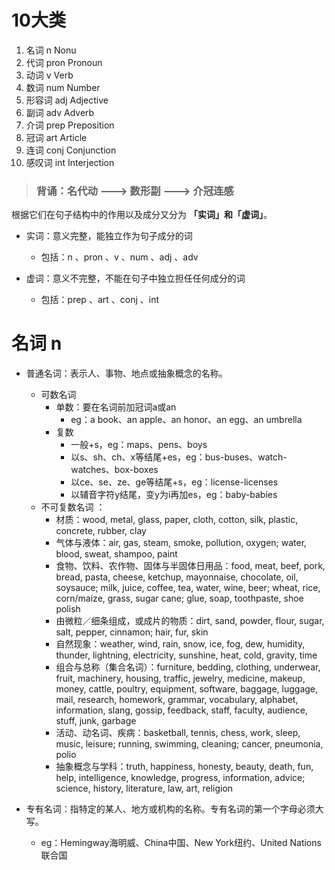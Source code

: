 # 10大类

1. 名词 n Nonu
2. 代词 pron Pronoun
3. 动词 v Verb
4. 数词 num Number
5. 形容词 adj Adjective
6. 副词 adv Adverb
7. 介词 prep Preposition
8. 冠词 art Article
9. 连词 conj Conjunction
10. 感叹词 int Interjection

> ### 背诵：名代动 ---> 数形副 ---> 介冠连感

根据它们在句子结构中的作用以及成分又分为 **「实词」**和**「虚词」**。

* 实词：意义完整，能独立作为句子成分的词
  * 包括：n 、pron 、v 、num 、adj 、adv

* 虚词：意义不完整，不能在句子中独立担任任何成分的词
  * 包括：prep 、art 、conj 、int



# 名词 n

* 普通名词：表示人、事物、地点或抽象概念的名称。

  * 可数名词
    * 单数：要在名词前加冠词a或an
      * eg：a book、an apple、an honor、an egg、an umbrella
    * 复数
      * 一般+s，eg：maps、pens、boys
      * 以s、sh、ch、x等结尾+es，eg：bus-buses、watch-watches、box-boxes
      * 以ce、se、ze、ge等结尾+s，eg：license-licenses
      * 以辅音字符y结尾，变y为i再加es，eg：baby-babies
  * 不可复数名词 ：
    * 材质：wood, metal, glass, paper, cloth, cotton, silk, plastic, concrete, rubber, clay
    * 气体与液体：air, gas, steam, smoke, pollution, oxygen; water, blood, sweat, shampoo, paint
    * 食物、饮料、农作物、固体与半固体日用品：food, meat, beef, pork, bread, pasta, cheese, ketchup, mayonnaise, chocolate, oil, soysauce; milk, juice, coffee, tea, water, wine, beer; wheat, rice, corn/maize, grass, sugar cane; glue, soap, toothpaste, shoe polish
    * 由微粒／细条组成，或成片的物质：dirt, sand, powder, flour, sugar, salt, pepper, cinnamon; hair, fur, skin
    * 自然现象：weather, wind, rain, snow, ice, fog, dew, humidity, thunder, lightning, electricity, sunshine, heat, cold, gravity, time
    * 组合与总称（集合名词）：furniture, bedding, clothing, underwear, fruit, machinery, housing, traffic, jewelry, medicine, makeup, money, cattle, poultry, equipment, software, baggage, luggage, mail, research, homework, grammar, vocabulary, alphabet, information, slang, gossip, feedback, staff, faculty, audience, stuff, junk, garbage
    * 活动、动名词、疾病：basketball, tennis, chess, work, sleep, music, leisure; running, swimming, cleaning; cancer, pneumonia, polio
    * 抽象概念与学科：truth, happiness, honesty, beauty, death, fun, help, intelligence, knowledge, progress, information, advice; science, history, literature, law, art, religion

* 专有名词：指特定的某人、地方或机构的名称。专有名词的第一个字母必须大写。

  * eg：Hemingway海明威、China中国、New York纽约、United Nations联合国

  





